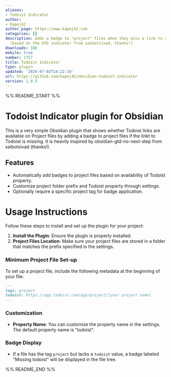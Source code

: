 ```yaml
---
aliases:
- Todoist Indicator
author:
- Kapej42
author_page: https://www.kapej42.com
categories: []
description: Adds a badge to "project" files when they miss a link to a Todoist project.
  (based on the GTD indicator from saibotsivad, thanks!)
downloads: 180
mobile: true
number: 1757
title: Todoist Indicator
type: plugin
updated: '2024-07-02T14:22:19'
url: https://github.com/kapej42/obsidian-todoist-indicator
version: 1.0.5
---
```


%% README_START %%

# Todoist Indicator plugin for Obsidian

This is a very simple Obsidian plugin that shows whether Todoist links are available on Project files by adding a badge to project files if the linkt to Todoist is missing. It is heavily inspired by obsidian-gtd-no-next-step from saibotsivad (thanks!).

## Features

- Automatically add badges to project files based on availability of Todoist property.
- Customize project folder prefix and Todoist property through settings.
- Optionally require a specific project tag for badge application.

# Usage Instructions

Follow these steps to install and set up the plugin for your project:

1. **Install the Plugin**: Ensure the plugin is properly installed.
2. **Project Files Location**: Make sure your project files are stored in a folder that matches the prefix specified in the settings.

### Minimum Project File Set-up
To set up a project file, include the following metadata at the beginning of your file:

```markdown
---
tags: project
todoist: https://app.todoist.com/app/project/[your project name]
---
```

### Customization
- **Property Name**: You can customize the property name in the settings. The default property name is "todoist".

### Badge Display
- If a file has the tag `project` but lacks a `todoist` value, a badge labeled "Missing todoist" will be displayed in the file tree.

%% README_END %%